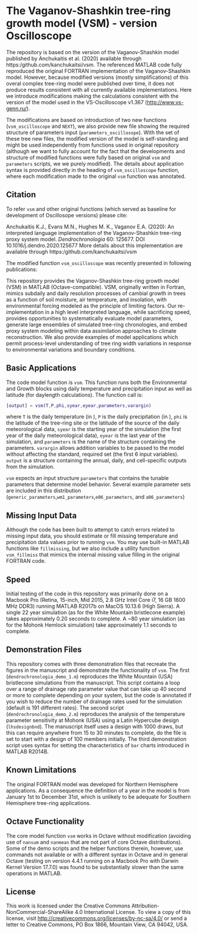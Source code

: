 # The Vaganov-Shashkin tree-ring growth model (VSM) - version Oscilloscope

The repository is based on the version of the Vaganov-Shashkin model published by Anchukaitis et al. (2020) available through https:/github.com/kanchukaitsi/vsm. The referenced MATLAB code fully reproduced the original FORTRAN implementation of the Vaganov-Shashkin model. However, because modified versions (mostly simplifications) of this overal complex tree-ring model were published over time, it does not produce results consistent with all currently available implementations. Here we introduce modifications making the calculations consistent with the version of the model used in the VS-Oscilloscope v1.367 (http://www.vs-genn.ru/).

The modifications are based on introduction of two new functions (`vsm_oscilloscope` and `NEXT`), we also provide new file showing the required structure of parameters input (`parameters_oscillosope`). With the set of these tree new files, the modified version of the model is self-standing and might be used independently from functions used in original repository (although we want to fully account for the fact that the developments and structure of modified functions were fully based on original `vsm` and `parameters` scripts, we we purely modified). The details about application syntax is provided directly in the heading of `vsm_oscilloscope` function, where each modification made to the original `vsm` function was annotated.

## Citation

To refer `vsm` and other original functions (which served as baseline for development of Oscillosope versions) please cite:

Anchukaitis K.J., Evans M.N., Hughes M. K.,  Vaganov E.A. (2020): An interpreted language implementation of the Vaganov-Shashkin tree-ring proxy system model. *Dendrochronologia* 60: 125677. DOI 10.1016/j.dendro.2020.125677
More details about this implementation are available through https:/github.com/kanchukaitsi/vsm

The modified function `vsm_oscilloscope` was recently presented in following publications:



This repository provides the Vaganov-Shashkin tree-ring growth model (VSM) in MATLAB (Octave-compatible).  VSM, originally written in Fortran, mimics subdaily and daily resolution processes of cambial growth in trees as a function of soil moisture, air temperature, and insolation, with environmental forcing modeled as the principle of limiting factors.  Our re-implementation in a high level interpreted language, while sacrificing speed, provides opportunities to systematically evaluate model parameters, generate large ensembles of simulated tree-ring chronologies, and embed proxy system modeling within data assimilation approaches to climate reconstruction.  We also provide examples of model applications which permit process-level understanding of tree ring width variations in response to environmental variations and boundary conditions. 

## Basic Applications

The code model function is `vsm`. This function runs both the Environmental and Growth blocks using daily temperature and precipitation input as well as latitude (for daylength calculations).  The function call is:

```matlab
[output] = vsm(T,P,phi,syear,eyear,parameters,varargin)
```

where `T` is the daily temperature (in ), `P` is the daily precipitation (in ), `phi` is the latitude of the tree-ring site or the latitude of the source of the daily meteorological data, `syear` is the starting year of the simulation (the first year of the daily meteorological data), `eyear` is the last year of the simulation, and `parameters` is the name of the structure containing the parameters. `varargin` allows addition variables to be passed to the model without affecting the standard, required set (the first 6 input variables). `output` is a structure containing the annual, daily, and cell-specific outputs from the simulation. 

`vsm` expects an input structure `parameters` that contains the tunable parameters that determine model behavior. Several example parameter sets are included in this distribution (`generic_parameters`,`wm1_parameters`,`e06_parameters`, and `a06_parameters`)

## Missing Input Data

Although the code has been built to attempt to catch errors related to missing input data, you should estimate or fill missing temperature and precipitation data values prior to running `vsm`.  You may use built-in MATLAB functions like `fillmissing`, but we also include a utility function `vsm_fillmiss` that mimics the internal missing value filling in the original FORTRAN code. 

## Speed
Initial testing of the code in this repository was primarily done on a Macbook Pro (Retina, 15-inch, Mid 2015, 2.8 GHz Intel Core i7, 16 GB 1600 MHz DDR3) running MATLAB R2017b on MacOS 10.13.6 (High Sierra).  A single 22 year simulation (as for the White Mountain bristlecone example) takes approximately 0.20 seconds to complete. A ~80 year simulation (as for the Mohonk Hemlock simulation) take approximately 1.1 seconds to complete. 

## Demonstration Files

This repository comes with three demonstration files that recreate the figures in the manuscript and demonstrate the functionality of `vsm`. The first (`dendrochronologia_demo_1.m`) reproduces the White Mountain (USA) bristlecone simulations from the manuscript.  This script contains a loop over a range of drainage rate parameter value that can take up 40 second or more to complete depending on your system, but the code is annotated if you wish to reduce the number of drainage rates used for the simulation (default is 191 different rates). The second script (`dendrochronologia_demo_2.m`) reproduces the analysis of the temperature parameter sensitivity at Mohonk (USA) using a Latin Hypercube design (`lhsdesignbnd`).  The manuscript itself uses a design with 1000 draws, but this can require anywhere from 15 to 30 minutes to complete, do the file is set to start with a design of 100 members initially.  The third demonstration script uses syntax for setting the characteristics of `bar` charts introduced in MATLAB R2014B. 

## Known Limitations

The original FORTRAN model was developed for Northern Hemisphere applications.  As a consequence the definition of a year in the model is from January 1st to December 31st, which is unlikely to be adequate for Southern Hemisphere tree-ring applications. 

## Octave Functionality

The core model function `vsm` works in Octave without modification (avoiding use of `nansum` and `nanmean` that are not part of core Octave distributions). Some of the demo scripts and the helper functions therein, however, use commands not available or with a different syntax in Octave and in general Octave (testing on version 4.4.1 running on a Macbook Pro with Darwin Kernel Version 17.7.0) was found to be substantially slower than the same operations in MATLAB. 

## License

This work is licensed under the Creative Commons Attribution-NonCommercial-ShareAlike 4.0 International License. To view a copy of this license, visit http://creativecommons.org/licenses/by-nc-sa/4.0/ or send a letter to Creative Commons, PO Box 1866, Mountain View, CA 94042, USA.
